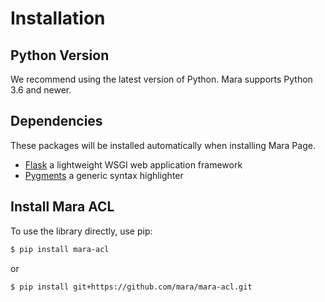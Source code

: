 Installation
============

Python Version
--------------

We recommend using the latest version of Python. Mara supports Python
3.6 and newer.

Dependencies
------------

These packages will be installed automatically when installing Mara Page.

* [Flask] a lightweight WSGI web application framework
* [Pygments] a generic syntax highlighter

[Flask]: https://palletsprojects.com/p/flask/
[Pygments]: https://pygments.org/


Install Mara ACL
----------------

To use the library directly, use pip:

``` bash
$ pip install mara-acl
```

or

``` bash
$ pip install git+https://github.com/mara/mara-acl.git
```
